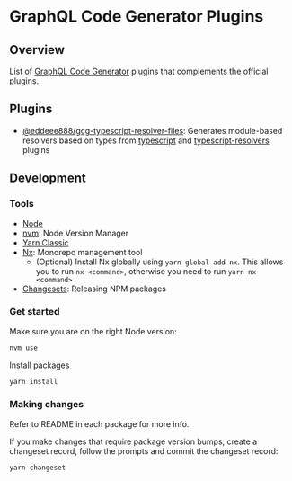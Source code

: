 # GraphQL Code Generator Plugins

## Overview

List of [GraphQL Code Generator](https://www.the-guild.dev/graphql/codegen) plugins that complements the official plugins.

## Plugins

- [@eddeee888/gcg-typescript-resolver-files](./packages/typescript-resolver-files): Generates module-based resolvers based on types from [typescript](https://the-guild.dev/graphql/codegen/plugins/typescript/typescript) and [typescript-resolvers](https://www.the-guild.dev/graphql/codegen/plugins/typescript/typescript-resolvers) plugins

## Development

### Tools

- [Node](https://nodejs.org/)
- [nvm](https://github.com/nvm-sh/nvm): Node Version Manager
- [Yarn Classic](https://classic.yarnpkg.com/)
- [Nx](https://nx.dev/): Monorepo management tool
  - (Optional) Install Nx globally using `yarn global add nx`. This allows you to run `nx <command>`, otherwise you need to run `yarn nx <command>`
- [Changesets](https://github.com/changesets/changesets): Releasing NPM packages

### Get started

Make sure you are on the right Node version:

```bash
nvm use
```

Install packages

```bash
yarn install
```

### Making changes

Refer to README in each package for more info.

If you make changes that require package version bumps, create a changeset record, follow the prompts and commit the changeset record:

```bash
yarn changeset
```
